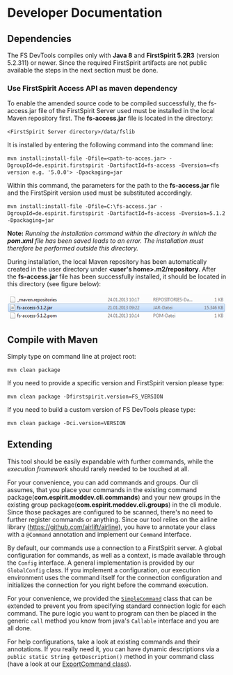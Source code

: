 # Developer Documentation

## Dependencies
The FS DevTools compiles only with **Java 8** and **FirstSpirit 5.2R3** (version 5.2.311) or newer. Since the required FirstSpirit artifacts are not public available the steps in the next section must be done.

### Use FirstSpirit Access API as maven dependency

To enable the amended source code to be compiled successfully, the fs-access.jar file of the FirstSpirit Server used must be installed in the local Maven repository first. The **fs-access.jar** file is located in the directory:
```
<FirstSpirit Server directory>/data/fslib
```
It is installed by entering the following command into the command line:
```console
mvn install:install-file -Dfile=<path-to-acces.jar> -DgroupId=de.espirit.firstspirit -DartifactId=fs-access -Dversion=<fs version e.g. '5.0.0'> -Dpackaging=jar
```
Within this command, the parameters for the path to the **fs-access.jar** file and the FirstSpirit version used must be substituted accordingly.
```console
mvn install:install-file -Dfile=C:\fs-access.jar -DgroupId=de.espirit.firstspirit -DartifactId=fs-access -Dversion=5.1.2 -Dpackaging=jar
```

**Note:** *Running the installation command within the directory in which the **pom.xml** file has been saved leads to an error. The installation must therefore be performed outside this directory.*

During installation, the local Maven repository has been automatically created in the user directory under **<user's home>.m2/repository**. After the **fs-access.jar** file has been successfully installed, it should be located in this directory (see figure below):

![Local Maven repository with installed fs-access.jar file](images/local_maven.gif)

## Compile with Maven
Simply type on command line at project root:

```console
mvn clean package
```

If you need to provide a specific version and FirstSpirit version please type:

```
mvn clean package -Dfirstspirit.version=FS_VERSION
```

If you need to build a custom version of FS DevTools please type:

```
mvn clean package -Dci.version=VERSION
```


## Extending

This tool should be easily expandable with further commands, while the *execution framework* should rarely needed to be touched at all. 

For your convenience, you can add commands and groups. Our cli assumes, that you place your commands in the existing command package(**com.espirit.moddev.cli.commands**) and your new groups in the existing group package(**com.espirit.moddev.cli.groups**) in the cli module. Since those packages are configured to be scanned, there's no need to further register commands or anything. 
Since our tool relies on the airline library (https://github.com/airlift/airline), you have to annotate your class with a `@Command` annotation and implement our `Command` interface. 

By default, our commands use a connection to a FirstSpirit server. A global configuration for commands, as well as a context, is made available through the `Config` interface. A general implementation is provided by our `GlobalConfig` class. If you implement a configuration, our execution environment uses the command itself for the connection configuration and initializes the connection for you right before the command execution. 

For your convenience, we provided the [`SimpleCommand`](https://github.com/e-Spirit/FSDevTools/blob/master/fsdevtools-cli/src/main/java/com/espirit/moddev/cli/commands/SimpleCommand.java) class that can be extended to prevent you from specifying standard connection logic for each command. The pure logic you want to program can then be placed in the generic `call` method you know from java's `Callable` interface and you are all done.

For help configurations, take a look at existing commands and their annotations. If you really need it, you can have dynamic descriptions via a `public static String getDescription()` method in your command class (have a look at our [ExportCommand class](https://github.com/e-Spirit/FSDevTools/blob/master/fsdevtools-cli/src/main/java/com/espirit/moddev/cli/commands/export/ExportCommand.java)).
